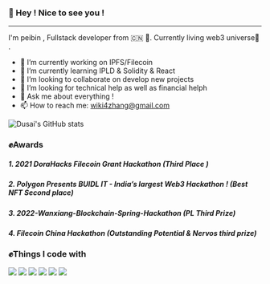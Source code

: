 ### 👋 Hey ! Nice to see you !

------
I'm peibin , Fullstack developer from 🇨🇳 💖.  Currently living web3 universe🤘 .
- 🔭 I’m currently working on IPFS/Filecoin 
- 🌱 I’m currently learning IPLD & Solidity & React
- 👯 I’m looking to collaborate on develop new projects
- 🤔 I’m looking for technical help as well as financial helph 
- 💬 Ask me about everything !
- 📫 How to reach me: wiki4zhang@gmail.com

![Dusai's GitHub stats](https://github-readme-stats.vercel.app/api?username=ZhangPeibin)
### ✊Awards
##### 1. 2021 DoraHacks Filecoin Grant Hackathon (Third Place  )
##### 2. Polygon Presents BUIDL IT - India’s largest Web3 Hackathon !  (Best NFT Second place) 
##### 3. 2022-Wanxiang-Blockchain-Spring-Hackathon (PL Third Prize)
##### 4. Filecoin China Hackathon  (Outstanding Potential & Nervos third prize)

### ✊Things I code with
![](https://img.shields.io/badge/IPFS-IPFS-blue) ![](https://img.shields.io/badge/Filecoin-Filecoin-blue)     ![](https://img.shields.io/badge/python-3.9-orange) ![](https://img.shields.io/badge/Polygon-Polygon-yellow) ![](https://www.dusaiphoto.com/article/166/) ![](https://img.shields.io/badge/React-React-yellowgreen)



